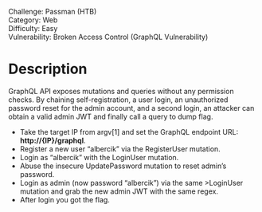 Challenge: Passman (HTB)<br>
Category: Web<br>
Difficulty: Easy<br>
Vulnerability: Broken Access Control (GraphQL Vulnerability)
<br>
<h1>Description</h1> 

GraphQL API exposes mutations and queries without any permission checks. By chaining
self-registration, a user login, an unauthorized password reset for the admin account, and a second login, an attacker
can obtain a valid admin JWT and finally call a query to dump flag. <br>
<ul>
<li>Take the target IP from argv[1] and set the GraphQL endpoint URL: <b>http://{IP}/graphql</b>.</li>
<li>Register a new user “albercik” via the RegisterUser mutation.</li>
<li>Login as “albercik” with the LoginUser mutation.</li>
<li>Abuse the insecure UpdatePassword mutation to reset admin’s password.</li>
<li>Login as admin (now password “albercik”) via the same >LoginUser mutation and grab the new admin JWT with the same regex.</li>
<li>After login you got the flag.</li>
